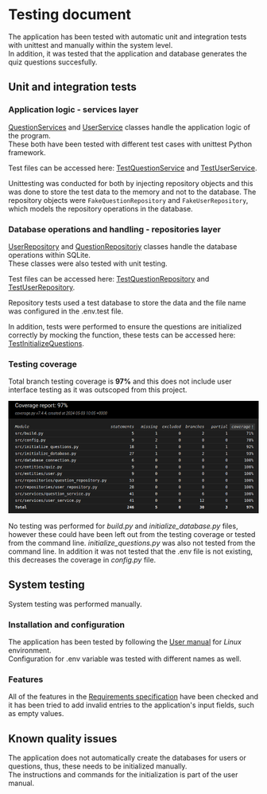 # Testing document
The application has been tested with automatic unit and integration tests with unittest and manually within the system level.<br> 
In addition, it was tested that the application and database generates the quiz questions succesfully.

## Unit and integration tests

### Application logic - services layer
[QuestionServices](../src/services/question_service.py) and [UserService](../src/services/user_service.py) classes handle the application logic of the program. <br>
These both have been tested with different test cases with unittest Python framework. 

Test files can be accessed here: [TestQuestionService](../src/tests/services/question_service_test.py) and [TestUserService](../src/tests/services/user_service_test.py).

Unittesting was conducted for both by injecting repository objects and this was done to store the test data to the memory and not to the database. The repository objects were ```FakeQuestionRepository``` and ```FakeUserRepository```, which models the repository operations in the database.

### Database operations and handling - repositories layer
[UserRepository](../src/repositories/user_repository.py) and [QuestionRepositoriy](../src/repositories/question_repository.py) classes handle the database operations within SQLite. <br>
These classes were also tested with unit testing. 

Test files can be accessed here: [TestQuestionRepository](../src/tests/repositories/question_repository_test.py) and [TestUserRepository](../src/tests/repositories/user_repository_test.py).

Repository tests used a test database to store the data and the file name was configured in the .env.test file.

In addition, tests were performed to ensure the questions are initialized correctly by mocking the function, these tests can be accessed here: [TestInitializeQuestions](../src/tests/databases/initialize_questions_test.py).

### Testing coverage
Total branch testing coverage is **97%** and this does not include user interface testing as it was outscoped from this project.

![Coverage report](./pictures/coverage_report.png)

No testing was performed for *build.py* and *initialize_database.py* files, however these could have been left out from the testing coverage or tested from the command line. *initialize_questions.py* was also not tested from the command line. In addition it was not tested that the .env file is not existing, this decreases the coverage in *config.py* file.


## System testing
System testing was performed manually.

### Installation and configuration
The application has been tested by following the [User manual](../documentation/user_manual.md) for *Linux* environment.<br>
Configuration for .env variable was tested with different names as well.

### Features
All of the features in the [Requirements specification](../documentation/requirements_specification.md) have been checked and it has been tried to add invalid entries to the application's input fields, such as empty values.

## Known quality issues
The application does not automatically create the databases for users or questions, thus, these needs to be initialized manually.<br> 
The instructions and commands for the initialization is part of the user manual.